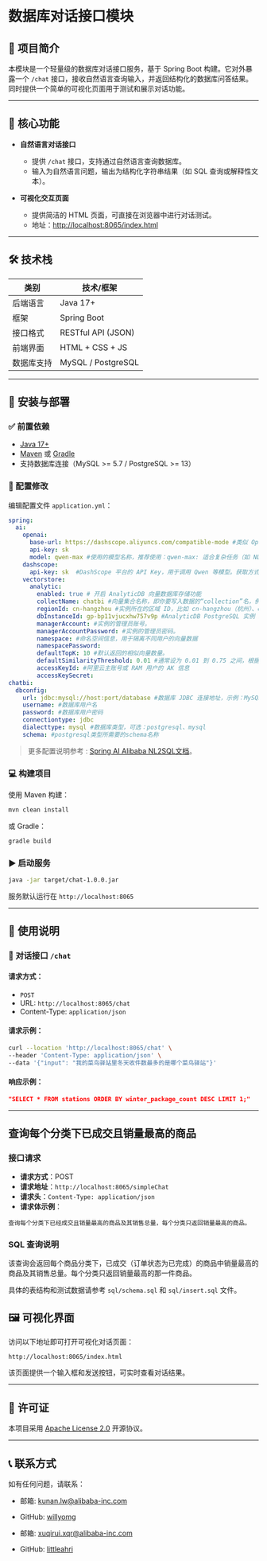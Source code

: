 # 数据库对话接口模块

## 📌 项目简介

本模块是一个轻量级的数据库对话接口服务，基于 Spring Boot 构建。它对外暴露一个 `/chat` 接口，接收自然语言查询输入，并返回结构化的数据库问答结果。同时提供一个简单的可视化页面用于测试和展示对话功能。

---

## 🧩 核心功能

- **自然语言对话接口**
    - 提供 `/chat` 接口，支持通过自然语言查询数据库。
    - 输入为自然语言问题，输出为结构化字符串结果（如 SQL 查询或解释性文本）。

- **可视化交互页面**
    - 提供简洁的 HTML 页面，可直接在浏览器中进行对话测试。
    - 地址：[http://localhost:8065/index.html](http://localhost:8065/index.html)

---

## 🛠 技术栈

| 类别       | 技术/框架             |
|------------|------------------------|
| 后端语言   | Java 17+               |
| 框架       | Spring Boot            |
| 接口格式   | RESTful API (JSON)     |
| 前端界面   | HTML + CSS + JS        |
| 数据库支持 | MySQL / PostgreSQL     |

---

## 🚀 安装与部署

### ✅ 前置依赖

- [Java 17+](https://www.oracle.com/java/technologies/javase-jdk17-downloads.html)
- [Maven](https://maven.apache.org/) 或 [Gradle](https://gradle.org/)
- 支持数据库连接（MySQL >= 5.7 / PostgreSQL >= 13）

### 🔧 配置修改

编辑配置文件 `application.yml`：

```yaml
spring:
  ai:
    openai:
      base-url: https://dashscope.aliyuncs.com/compatible-mode #类似 OpenAI 接口风格的兼容地址，这里指向的是阿里云 DashScope 的兼容接口。
      api-key: sk
      model: qwen-max #使用的模型名称，推荐使用：qwen-max: 适合复杂任务（如 NL2SQL）qwen-plus: 平衡性能与成本
    dashscope:
      api-key: sk  #DashScope 平台的 API Key，用于调用 Qwen 等模型。获取方式：登录 DashScope 控制台 → 查看或创建 API Key。
    vectorstore:
      analytic:
        enabled: true # 开启 AnalyticDB 向量数据库存储功能
        collectName: chatbi #向量集合名称，即你要写入数据的“collection”名，例如 chatbi
        regionId: cn-hangzhou #实例所在的区域 ID，比如 cn-hangzhou（杭州）、cn-beijing（北京）等。
        dbInstanceId: gp-bp11vjucxhw757v9p #AnalyticDB PostgreSQL 实例 ID，例如 gp-bp11vjucxhw757v9p
        managerAccount: #实例的管理员账号。
        managerAccountPassword: #实例的管理员密码。
        namespace: #命名空间信息，用于隔离不同用户的向量数据
        namespacePassword:
        defaultTopK: 10 #默认返回的相似向量数量。
        defaultSimilarityThreshold: 0.01 #通常设为 0.01 到 0.75 之间，根据实际效果调整。
        accessKeyId: #阿里云主账号或 RAM 用户的 AK 信息
        accessKeySecret:
chatbi:
  dbconfig:
    url: jdbc:mysql://host:port/database #数据库 JDBC 连接地址，示例：MySQL: jdbc:mysql://host:port/databasePostgreSQL: jdbc:postgresql://host:port/database
    username: #数据库用户名
    password: #数据库用户密码
    connectiontype: jdbc
    dialecttype: mysql #数据库类型，可选：postgresql、mysql
    schema: #postgresql类型所需要的schema名称
```

> 更多配置说明参考 : [Spring AI Alibaba NL2SQL文档](https://github.com/alibaba/spring-ai-alibaba/blob/main/spring-ai-alibaba-nl2sql/spring-ai-alibaba-nl2sql-chat/README.md)。

### 💻 构建项目

使用 Maven 构建：

```bash
mvn clean install
```

或 Gradle：

```bash
gradle build
```

### ▶️ 启动服务

```bash
java -jar target/chat-1.0.0.jar
```

服务默认运行在 `http://localhost:8065`

---

## 🧪 使用说明

### 💬 对话接口 `/chat`

#### 请求方式：
- `POST`
- URL: `http://localhost:8065/chat`
- Content-Type: `application/json`

#### 请求示例：

```bash
curl --location 'http://localhost:8065/chat' \
--header 'Content-Type: application/json' \
--data '{"input": "我的菜鸟驿站里冬天收件数最多的是哪个菜鸟驿站"}'
```

#### 响应示例：

```json
"SELECT * FROM stations ORDER BY winter_package_count DESC LIMIT 1;"
```

---


## 查询每个分类下已成交且销量最高的商品

### 接口请求

- **请求方式**：POST
- **请求地址**：`http://localhost:8065/simpleChat`
- **请求头**：`Content-Type: application/json`
- **请求体示例**：

```
查询每个分类下已经成交且销量最高的商品及其销售总量，每个分类只返回销量最高的商品。
```

### SQL 查询说明

该查询会返回每个商品分类下，已成交（订单状态为已完成）的商品中销量最高的商品及其销售总量。每个分类只返回销量最高的那一件商品。

具体的表结构和测试数据请参考 `sql/schema.sql` 和 `sql/insert.sql` 文件。


## 🖼 可视化界面

访问以下地址即可打开可视化对话页面：

```
http://localhost:8065/index.html
```

该页面提供一个输入框和发送按钮，可实时查看对话结果。

---

## 📄 许可证

本项目采用 [Apache License 2.0](https://www.apache.org/licenses/LICENSE-2.0) 开源协议。

---

## 📞 联系方式

如有任何问题，请联系：
- 邮箱: kunan.lw@alibaba-inc.com
- GitHub: [willyomg](https://github.com/willyomg)

- 邮箱: xuqirui.xqr@alibaba-inc.com
- GitHub: [littleahri](https://github.com/littleahri)

